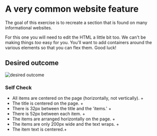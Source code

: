 # A very common website feature

The goal of this exercise is to recreate a section that is found on many informational websites.

For this one you will need to edit the HTML a little bit too. We can't be making things _too_ easy for you. You'll want to add containers around the various elements so that you can flex them. Good luck!

## Desired outcome

![desired outcome](./desired-outcome.png)

### Self Check

- All items are centered on the page (horizontally, not vertically). +
- The title is centered on the page. +
- There is 32px between the title and the 'items.' +
- There is 52px between each item. +
- The items are arranged horizontally on the page. +
- The items are only 200px wide and the text wraps. +
- The item text is centered.+

